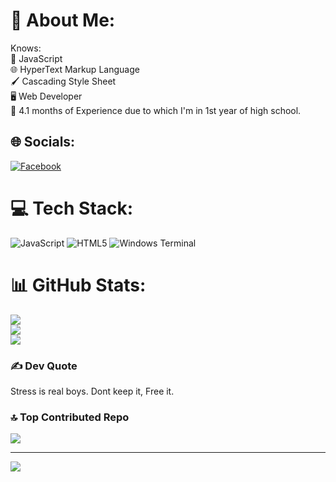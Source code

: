 # 💫 About Me:
Knows:<br>🔩 JavaScript<br>🌐 HyperText Markup Language<br>🖌️ Cascading Style Sheet<br>🖥️ Web Developer<br>🧭 4.1 months of Experience due to which I'm in 1st year of high school.


## 🌐 Socials:
[![Facebook](https://img.shields.io/badge/Facebook-%231877F2.svg?logo=Facebook&logoColor=white)](https://facebook.com/Yu.Cabalit) 

# 💻 Tech Stack:
![JavaScript](https://img.shields.io/badge/javascript-%23323330.svg?style=flat&logo=javascript&logoColor=%23F7DF1E) ![HTML5](https://img.shields.io/badge/html5-%23E34F26.svg?style=flat&logo=html5&logoColor=white) ![Windows Terminal](https://img.shields.io/badge/Windows%20Terminal-%234D4D4D.svg?style=flat&logo=windows-terminal&logoColor=white)
# 📊 GitHub Stats:
![](https://github-readme-stats.vercel.app/api?username=Strongsloth&theme=dark&hide_border=false&include_all_commits=false&count_private=false)<br/>
![](https://github-readme-streak-stats.herokuapp.com/?user=Strongsloth&theme=dark&hide_border=false)<br/>
![](https://github-readme-stats.vercel.app/api/top-langs/?username=Strongsloth&theme=dark&hide_border=false&include_all_commits=false&count_private=false&layout=compact)

### ✍️ Dev Quote
Stress is real boys. Dont keep it, Free it.

### 🔝 Top Contributed Repo
![](https://github-contributor-stats.vercel.app/api?username=Strongsloth&limit=5&theme=dark&combine_all_yearly_contributions=true)

---
[![](https://visitcount.itsvg.in/api?id=Strongsloth&icon=2&color=0)](https://visitcount.itsvg.in)

<!-- Proudly created with GPRM ( https://gprm.itsvg.in ) -->
